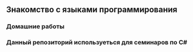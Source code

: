 ## Знакомство с языками программирования

### Домашние работы
### Данный репозиторий используеться для семинаров по C#

